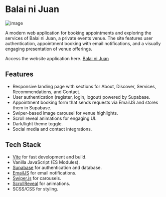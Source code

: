 # Balai ni Juan
![image](https://github.com/user-attachments/assets/145d55c7-4bea-4514-a232-7d0c04ec17b2)

A modern web application for booking appointments and exploring the services of Balai ni Juan, a private events venue. The site features user authentication, appointment booking with email notifications, and a visually engaging presentation of venue offerings.

 Access the website application here. [Balai ni Juan](https://balai-ni-juan.vercel.app)

## Features

- Responsive landing page with sections for About, Discover, Services, Recommendations, and Contact.
- User authentication (register, login, logout) powered by Supabase.
- Appointment booking form that sends requests via EmailJS and stores them in Supabase.
- Swiper-based image carousel for venue highlights.
- Scroll reveal animations for engaging UI.
- Dark/light theme toggle.
- Social media and contact integrations.

## Tech Stack

- [Vite](https://vitejs.dev/) for fast development and build.
- Vanilla JavaScript (ES Modules).
- [Supabase](https://supabase.com/) for authentication and database.
- [EmailJS](https://www.emailjs.com/) for email notifications.
- [Swiper.js](https://swiperjs.com/) for carousels.
- [ScrollReveal](https://scrollrevealjs.org/) for animations.
- SCSS/CSS for styling.
